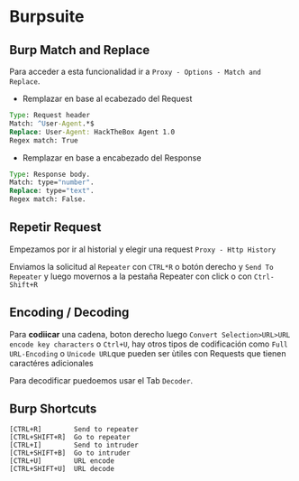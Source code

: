 # Burpsuite

## Burp Match and Replace

Para acceder a esta funcionalidad ir a `Proxy - Options - Match and Replace`.

- Remplazar en base al ecabezado del Request

```cmd
Type: Request header
Match: ^User-Agent.*$
Replace: User-Agent: HackTheBox Agent 1.0
Regex match: True
```

- Remplazar en base a encabezado del Response

```cmd
Type: Response body.
Match: type="number".
Replace: type="text".
Regex match: False.
```


## Repetir Request  

Empezamos por ir al historial y elegir una request `Proxy - Http History` 

Enviamos la solicitud al `Repeater` con `CTRL*R` o botón derecho y `Send To Repeater` y luego movernos a la pestaña Repeater con click o con `Ctrl-Shift+R`


## Encoding / Decoding

Para **codiicar** una cadena, boton derecho luego `Convert Selection>URL>URL encode key characters` o `Ctrl+U`, hay otros tipos de codificación como `Full URL-Encoding` o `Unicode URL`que pueden ser ùtiles con Requests que tienen caractéres adicionales

Para decodificar puedoemos usar el Tab `Decoder`.

## Burp Shortcuts

```
[CTRL+R] 	    Send to repeater
[CTRL+SHIFT+R] 	Go to repeater
[CTRL+I] 	    Send to intruder
[CTRL+SHIFT+B] 	Go to intruder
[CTRL+U] 	    URL encode
[CTRL+SHIFT+U] 	URL decode
```

